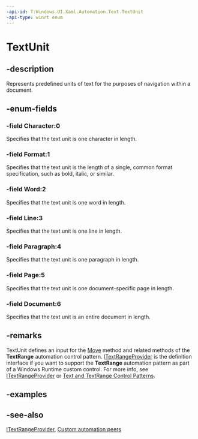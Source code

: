 ```yaml
---
-api-id: T:Windows.UI.Xaml.Automation.Text.TextUnit
-api-type: winrt enum
---
```


<!-- Enumeration syntax
public enum Windows.UI.Xaml.Automation.Text.TextUnit : int
-->

# TextUnit

## -description
Represents predefined units of text for the purposes of navigation within a document.

## -enum-fields
### -field Character:0
Specifies that the text unit is one character in length.

### -field Format:1
Specifies that the text unit is the length of a single, common format specification, such as bold, italic, or similar.

### -field Word:2
Specifies that the text unit is one word in length.

### -field Line:3
Specifies that the text unit is one line in length.

### -field Paragraph:4
Specifies that the text unit is one paragraph in length.

### -field Page:5
Specifies that the text unit is one document-specific page in length.

### -field Document:6
Specifies that the text unit is an entire document in length.


## -remarks
TextUnit defines an input for the [Move](../windows.ui.text/itextrange_move_1126378751.md) method and related methods of the **TextRange** automation control pattern. [ITextRangeProvider](../windows.ui.xaml.automation.provider/itextrangeprovider.md) is the definition interface if you want to support the **TextRange** automation pattern as part of a Windows Runtime custom control. For more info, see [ITextRangeProvider](../windows.ui.xaml.automation.provider/itextrangeprovider.md) or [Text and TextRange Control Patterns](https://msdn.microsoft.com/library/4d541c31-11f7-4d7e-a0e0-9ed1da873d07).

## -examples

## -see-also
[ITextRangeProvider](../windows.ui.xaml.automation.provider/itextrangeprovider.md), [Custom automation peers](https://msdn.microsoft.com/library/aa8da53b-fe6e-40ac-9f0a-cb09637c87b4)
